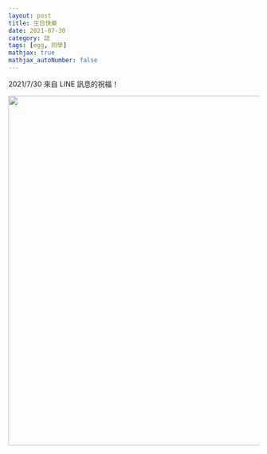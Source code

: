 ```yaml
---
layout: post
title: 生日快樂
date: 2021-07-30
category: 誌
tags: [egg, 同學]
mathjax: true
mathjax_autoNumber: false
---
```


2021/7/30 來自 LINE 訊息的祝福！

<!--more-->

<img src="/blog/assets/images/2021/birthdayWish.jpg" style="width:700px;">

